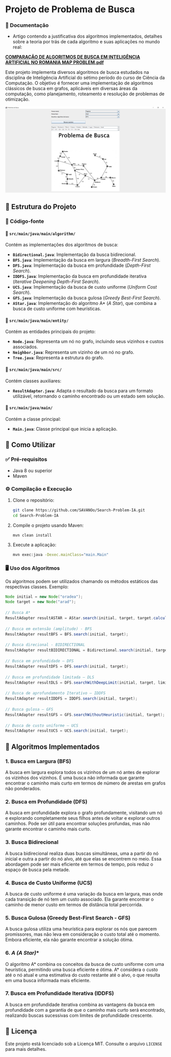 # Projeto de Problema de Busca

### 📄 Documentação
- Artigo contendo a justificativa dos algoritmos implementados, detalhes sobre a teoria por trás de cada algoritmo e suas aplicações no mundo real:

**[COMPARAÇÃO DE ALGORITMOS DE BUSCA EM INTELIGÊNCIA ARTIFICIAL NO ROMANIA MAP PROBLEM.pdf](/COMPARAÇÃO%20DE%20ALGORITMOS%20DE%20BUSCA%20EM%20INTELIGÊNCIA%20ARTIFICIAL%20NO%20ROMANIA%20MAP%20PROBLEM.pdf)**

Este projeto implementa diversos algoritmos de busca estudados na disciplina de Inteligência Artificial do sétimo período do curso de Ciência da Computação. O objetivo é fornecer uma implementação de algoritmos clássicos de busca em grafos, aplicáveis em diversas áreas da computação, como planejamento, roteamento e resolução de problemas de otimização.

![app_image.png](assets%2Fapp_image.png)

## 📂 Estrutura do Projeto
### 📁 Código-fonte
#### 🔹 `src/main/java/main/algorithm/`
Contém as implementações dos algoritmos de busca:
- **`Bidirectional.java`**: Implementação da busca bidirecional.
- **`BFS.java`**: Implementação da busca em largura (*Breadth-First Search*).
- **`DFS.java`**: Implementação da busca em profundidade (*Depth-First Search*).
- **`IDDFS.java`**: Implementação da busca em profundidade iterativa (*Iterative Deepening Depth-First Search*).
- **`UCS.java`**: Implementação da busca de custo uniforme (*Uniform Cost Search*).
- **`GFS.java`**: Implementação da busca gulosa (*Greedy Best-First Search*).
- **`AStar.java`**: Implementação do algoritmo A* (*A Star*), que combina a busca de custo uniforme com heurísticas.

#### 🔹 `src/main/java/main/entity/`
Contém as entidades principais do projeto:
- **`Node.java`**: Representa um nó no grafo, incluindo seus vizinhos e custos associados.
- **`Neighbor.java`**: Representa um vizinho de um nó no grafo.
- **`Tree.java`**: Representa a estrutura do grafo.

#### 🔹 `src/main/java/main/src/`
Contém classes auxiliares:
- **`ResultAdapter.java`**: Adapta o resultado da busca para um formato utilizável, retornando o caminho encontrado ou um estado sem solução.

#### 🔹 `src/main/java/main/`
Contém a classe principal:
- **`Main.java`**: Classe principal que inicia a aplicação.

## 🚀 Como Utilizar

### ✅ Pré-requisitos
- Java 8 ou superior
- Maven

### ⚙️ Compilação e Execução

1. Clone o repositório:
   ```sh
   git clone https://github.com/SAVANOo/Search-Problem-IA.git
   cd Search-Problem-IA
   ```

2. Compile o projeto usando Maven:
   ```sh
   mvn clean install
   ```

3. Execute a aplicação:
   ```sh
   mvn exec:java -Dexec.mainClass="main.Main"
   ```

### 🖥️ Uso dos Algoritmos
Os algoritmos podem ser utilizados chamando os métodos estáticos das respectivas classes. Exemplo:

```java
Node initial = new Node("oradea");
Node target = new Node("arad");

// Busca A*
ResultAdapter resultASTAR = AStar.search(initial, target, target.calculateHeuristics());

// Busca em extensão (amplitude) - BFS 
ResultAdapter resultBFS = BFS.search(initial, target);

// Busca direcional - BIDIRECTIONAL 
ResultAdapter resultBIDIRECTIONAL = Bidirectional.search(initial, target);

// Busca em profundidade – DFS 
ResultAdapter resultDFS = DFS.search(initial, target);

// Busca em profundidade limitada – DLS
ResultAdapter resultDLS = DFS.searchWithDeepLimit(initial, target, limit);

// Busca de aprofundamento Iterativo – IDDFS 
ResultAdapter resultIDDFS = IDDFS.search(initial, target);

// Busca gulosa – GFS
ResultAdapter resultGFS = GFS.searchWithoutHeuristic(initial, target);

// Busca de custo uniforme – UCS
ResultAdapter resultUCS = UCS.search(initial, target);
```

## 🧠 Algoritmos Implementados

### 1. **Busca em Largura (BFS)**
A busca em largura explora todos os vizinhos de um nó antes de explorar os vizinhos dos vizinhos. É uma busca não informada que garante encontrar o caminho mais curto em termos de número de arestas em grafos não ponderados.

### 2. **Busca em Profundidade (DFS)**
A busca em profundidade explora o grafo profundamente, visitando um nó e explorando completamente seus filhos antes de voltar e explorar outros caminhos. Pode ser útil para encontrar soluções profundas, mas não garante encontrar o caminho mais curto.

### 3. **Busca Bidirecional**
A busca bidirecional realiza duas buscas simultâneas, uma a partir do nó inicial e outra a partir do nó alvo, até que elas se encontrem no meio. Essa abordagem pode ser mais eficiente em termos de tempo, pois reduz o espaço de busca pela metade.

### 4. **Busca de Custo Uniforme (UCS)**
A busca de custo uniforme é uma variação da busca em largura, mas onde cada transição de nó tem um custo associado. Ela garante encontrar o caminho de menor custo em termos de distância total percorrida.

### 5. **Busca Gulosa (Greedy Best-First Search - GFS)**
A busca gulosa utiliza uma heurística para explorar os nós que parecem promissores, mas não leva em consideração o custo total até o momento. Embora eficiente, ela não garante encontrar a solução ótima.

### 6. **A* (A Star)**
O algoritmo A* combina os conceitos da busca de custo uniforme com uma heurística, permitindo uma busca eficiente e ótima. A* considera o custo até o nó atual e uma estimativa do custo restante até o alvo, o que resulta em uma busca informada mais eficiente.

### 7. **Busca em Profundidade Iterativa (IDDFS)**
A busca em profundidade iterativa combina as vantagens da busca em profundidade com a garantia de que o caminho mais curto será encontrado, realizando buscas sucessivas com limites de profundidade crescente.

## 📜 Licença
Este projeto está licenciado sob a Licença MIT. Consulte o arquivo `LICENSE` para mais detalhes.

